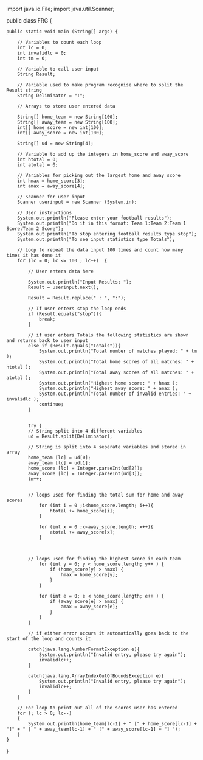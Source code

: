import java.io.File;
import java.util.Scanner;

public class FRG {
	
	public static void main (String[] args) { 
		
		// Variables to count each loop
		int lc = 0;
		int invalidlc = 0;
		int tm = 0;
		
		// Variable to call user input
		String Result;
		
		// Variable used to make program recognise where to split the Result string
		String Deliminator = ":";
		
		// Arrays to store user entered data
	
		String[] home_team = new String[100];
   		String[] away_team = new String[100];
   		int[] home_score = new int[100];
   		int[] away_score = new int[100];
   		
   		String[] ud = new String[4];
   		
   		// Variable to add up the integers in home_score and away_score
   		int htotal = 0;   		
   		int atotal = 0;
   		
   		// Variables for picking out the largest home and away score
   		int hmax = home_score[3];  		
   		int amax = away_score[4];   		
   		
   		// Scanner for user input
   		Scanner userinput = new Scanner (System.in);
   		
   		// User instructions
   		System.out.println("Please enter your football results");
	   	System.out.println("Do it in this format: Team 1:Team 2:Team 1 Score:Team 2 Score");
	   	System.out.println("To stop entering football results type stop");
	   	System.out.println("To see input statistics type Totals"); 		
	   	
   		// Loop to repeat the data input 100 times and count how many times it has done it
   		for (lc = 0; lc <= 100 ; lc++)	{
   		
	   		// User enters data here
	   		
	   		System.out.println("Input Results: ");
	   		Result = userinput.next();
	   		
	   		Result = Result.replace(" : ", ":");
	   		
	   		// If user enters stop the loop ends
	   		if (Result.equals("stop")){
	   			break;
	   		}
	   		
	   		// if user enters Totals the following statistics are shown and returns back to user input
	   		else if (Result.equals("Totals")){
	   			System.out.println("Total number of matches played: " + tm );
	   			System.out.println("Total home scores of all matches: " + htotal );
	   			System.out.println("Total away scores of all matches: " + atotal );
	   			System.out.println("Highest home score: " + hmax );
	   			System.out.println("Highest away score: " + amax );
	   			System.out.println("Total number of invalid entries: " + invalidlc );
	   			continue;
	   		}
	   		
	   		
	   		try {
	   		// String split into 4 different variables
	   		ud = Result.split(Deliminator);
			
	   		// String is split into 4 seperate variables and stored in array
	   		home_team [lc] = ud[0];
			away_team [lc] = ud[1];
			home_score [lc] = Integer.parseInt(ud[2]);
			away_score [lc] = Integer.parseInt(ud[3]);
			tm++;
			
			
			// loops used for finding the total sum for home and away scores
				for (int i = 0 ;i<home_score.length; i++){
					htotal += home_score[i];
				}
					
				for (int x = 0 ;x<away_score.length; x++){
					atotal += away_score[x];
				}
				
				
				
			// loops used for finding the highest score in each team	
				for (int y = 0; y < home_score.length; y++ ) {
	   				if (home_score[y] > hmax) {
	   					hmax = home_score[y];
	   				}
	   			}
				
				for (int e = 0; e < home_score.length; e++ ) {
	   				if (away_score[e] > amax) {
	   					amax = away_score[e];
	   				}
	   			}
	   		}
	   		
	   		// if either error occurs it automatically goes back to the start of the loop and counts it
	   		
	   		catch(java.lang.NumberFormatException e){
	   			System.out.println("Invalid entry, please try again");
	   			invalidlc++;
	   		}
	   		
	   		catch(java.lang.ArrayIndexOutOfBoundsException e){
	   			System.out.println("Invalid entry, please try again");
	   			invalidlc++;
	   		}
   		}
   		
   		// For loop to print out all of the scores user has entered
   		for (; lc > 0; lc--)
   		{
   			System.out.println(home_team[lc-1] + " [" + home_score[lc-1] + "]" + " | " + away_team[lc-1] + " [" + away_score[lc-1] + "] ");
   		}
	}
}
